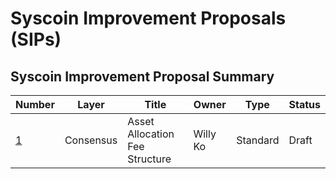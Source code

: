 # Syscoin Improvement Proposals (SIPs)


## Syscoin Improvement Proposal Summary
Number | Layer | Title | Owner | Type | Status
--- | --- | --- | --- | --- | ---
[1](sip-0001.md) | Consensus | Asset Allocation Fee Structure | Willy Ko | Standard | Draft
